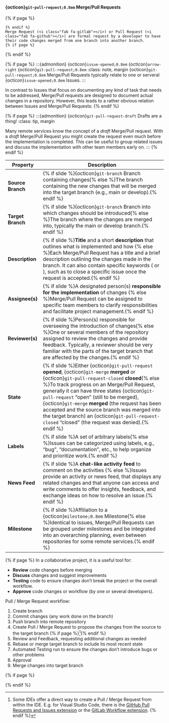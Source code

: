 #### {octicon}`git-pull-request;0.8em` Merge/Pull Requests
{% if page %}
&nbsp;
```{epigraph}
{% endif %}
Merge Request (<i class="fab fa-gitlab"></i>) or Pull Request (<i class="fab fa-github"></i>) are formal request by a developer to have their code changes merged from one branch into another branch.
{% if page %}
```
{% endif %}

{% if page %}
:::{admonition} {octicon}`issue-opened;0.8em` {octicon}`arrow-right` {octicon}`git-pull-request;0.8em` 
:class: note, margin
{octicon}`git-pull-request;0.8em` Merge/Pull Requests typically relate to one or serveral {octicon}`issue-opened;0.8em` Issues.
:::

In contrast to Issues that focus on documenting any kind of task that needs to be addressed, Merge/Pull requests are designed to document actual changes in a repository.
However, this leads to a rather obvious relation between Issues and Merge/Pull Requests:
{% endif %}

{% if page %}
:::{admonition} {octicon}`git-pull-request-draft` Drafts are a thing!
:class: tip, margin

Many remote services know the concept of a _draft_ Merge/Pull request.
With a _draft_ Merge/Pull Request you might create the request even much before the implementation is completed.
This can be useful to group related issues and discuss the implementation with other team members early on.
:::
{% endif %}

| Property                 | Description                                                                                                                                                     |
|--------------------------|-----------------------------------------------------------------------------------------------------------------------------------------------------------------|
| **Source Branch**        | {% if slide %}{octicon}`git-branch` Branch containing changes{% else %}The branch containing the new changes that will be merged into the target branch (e.g., main or develop).{% endif %}                                                     |
| **Target Branch**        | {% if slide %}{octicon}`git-branch` Branch into which changes should be introduced{% else %}The branch where the changes are merged into, typically the main or develop branch.{% endif %}                                                                          |
| **Description** | {% if slide %}**Title** and a short **description** that outlines what is implemented and how {% else %}Each Merge/Pull Request has a title and a brief description outlining the changes made in the branch. It can also contain specific keywords ([<i class="fab fa-github"></i>](https://docs.github.com/en/get-started/writing-on-github/working-with-advanced-formatting/using-keywords-in-issues-and-pull-requests) or [<i class="fab fa-gitlab"></i>](https://docs.gitlab.com/ee/user/project/issues/managing_issues.html#closing-issues-automatically)), such as to close a specific issue once the request is accepted.{% endif %} |
| **Assignee(s)**   | {% if slide %}A designated person(s) **responsible for the implementation** of changes {% else %}Merge/Pull Request can be assigned to specific team members to clarify responsibilities and facilitate project management.{% endif %}                                      |
| **Reviewer(s)**            | {% if slide %}Person(s) responsible for overseeing the introduction of changes{% else %}One or several members of the repository assigned to review the changes and provide feedback. Typically, a reviewer should be very familiar with the parts of the target branch that are affected by the changes.{% endif %}                                                                                             |
| **State**       | {% if slide %}Either {octicon}`git-pull-request` **opened**, {octicon}`git-merge` **merged** or {octicon}`git-pull-request-closed` **closed**{% else %}To track progress on an Merge/Pull Request, generally it can have three states {octicon}`git-pull-request` “open” (still to be merged), {octicon}`git-merge` **merged** (the request has been accepted and the source branch was merged into the target branch) an {octicon}`git-pull-request-closed` “closed” (the request was denied).{% endif %} |
| **Labels**      | {% if slide %}A set of arbitrary labels{% else %}Issues can be categorized using labels, e.g., “bug”, “documentation”, etc., to help organize and prioritize work.{% endif %}                                             |
| **News Feed**    | {% if slide %}A **chat-like activity feed** to comment on the activities {% else %}Issues provide an activity or news feed, that displays any related changes and that anyone can access and write comments to offer insights, feedback, and exchange ideas on how to resolve an issue.{% endif %}                             |
| **Milestone**  | {% if slide %}Affiliation to a {octicon}`milestone;0.8em` Milestone{% else %}Identical to issues, Merge/Pull Requests can be grouped under milestones and be integrated into an overarching planning, even between repositories for some remote services.{% endif %}   |



{% if page %}
In a collaborative project, it is a useful tool for:
- **Review** code changes before merging
- **Discuss** changes and suggest improvements
- **Testing** code to ensure changes don’t break the project or the overall workflow.
- **Approve** code changes or workflow (by one or several developers).



Pull / Merge Request workflow:
1. Create branch
1. Commit changes (any work done on the branch)
1. Push branch into remote repository
1. Create Pull / Merge Request to propose the changes from the source to the target branch {% if page %}[^sn1]{% endif %}
1. Review and Feedback, requesting additional changes as needed
1. Rebase or merge target branch to include its most recent state
1. Automated Testing run to ensure the changes don’t introduce bugs or other problems
1. Approval
1. Merge changes into target branch

{% if page %}
[^sn1]: Some IDEs offer a direct way to create a Pull / Merge Request from within the IDE. E.g. for Visual Studio Code, there is the [GitHub Pull Requests and Issues extension](https://marketplace.visualstudio.com/items?itemName=GitHub.vscode-pull-request-github) or the [GitLab Workflow extension](https://marketplace.visualstudio.com/items?itemName=GitLab.gitlab-workflow).
{% endif %}

{% endif %}

